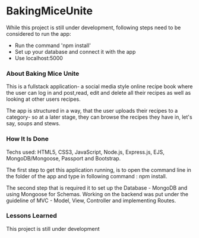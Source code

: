 # BakingMiceUnite
While this project is still under development, following steps need to be considered to run the app:

- Run the command 'npm install'
- Set up your database and connect it with the app
- Use localhost:5000

### About Baking Mice Unite
This is a fullstack application- a social media style online recipe book where the user can log in and post,read, edit and delete all their recipes as well as looking at other users recipes.

The app is structured in a way, that the user uploads their recipes to a category- so at a later stage, they can browse the recipes they have in, let's say, soups and stews.

### How It Is Done
Techs used: HTML5, CSS3, JavaScript, Node.js, Express.js, EJS, MongoDB/Mongoose, Passport and Bootstrap.

The first step to get this application running, is to open the command line in the folder of the app and type in following command : npm install.

The second step that is required it to set up the Database - MongoDB and using Mongoose for Schemas. Working on the backend was put under the guideline of MVC - Model, View, Controller and implementing Routes.

### Lessons Learned
This project is still under development
